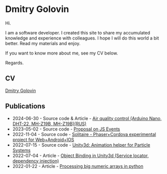 
# Dmitry Golovin

Hi. 

I am a software developer. I created this site to share my accumulated knowledge and experience with colleagues. I hope I will do this world a bit better. Read my materials and enjoy.

If you want to know more about me, see my CV below. 

Regards.

## CV

<div class="badge-base LI-profile-badge" data-locale="ru_RU" data-size="medium" data-theme="light" data-type="VERTICAL" data-vanity="dgolovin-dev" data-version="v1"><a class="badge-base__link LI-simple-link" href="https://ru.linkedin.com/in/dgolovin-dev?trk=profile-badge">Dmitry Golovin</a></div>     
<script src="https://platform.linkedin.com/badges/js/profile.js" async defer type="text/javascript"></script>          


## Publications
- 2024-06-30 - Source code & Article - [Air quality control (Arduino Nano, DHT-22, MH-Z19B, MH-Z19B)(RUS)](https://github.com/dgolovin-dev/air-quality-control)
- 2023-05-02 - Source code - [Proposal on JS Events](https://github.com/dgolovin-dev/eventemitter3-typedevent) 
- 2022-11-04 - Source code - [Solitaire - Phaser+Cordova experimental project for Web+Android+IOS](https://github.com/dgolovin-dev/cordova-phaser-solitaire)
- 2022-07-15 - Source code - [Unity3d: Animation helper for Particle Systems](https://github.com/dgolovin-dev/unity3d-animation-with-particles)
- 2022-07-04 - Article - [Object Binding in Unity3d (Service locator, dependency injection)](https://dgolovin-dev.github.io/article-unity3d-di/)
- 2022-01-22 - Article - [Processing big numeric arrays in python](https://dgolovin-dev.github.io/article-processing-big-numeric-arrays-in-python/)

<script src='/assets/comments.js'></script>

